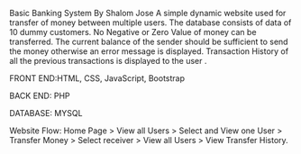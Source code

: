 Basic Banking System
By Shalom Jose
A simple dynamic website used for transfer of money between multiple users. The database consists of data of 10 dummy customers. No Negative or Zero Value of money can be transferred. The current balance of the sender should be sufficient to send the money otherwise an error message is displayed. Transaction History of all the previous transactions is displayed to the user .

FRONT END:HTML, CSS, JavaScript, Bootstrap

BACK END: PHP

DATABASE: MYSQL

Website Flow: Home Page > View all Users > Select and View one User > Transfer Money > Select receiver > View all Users > View Transfer History.